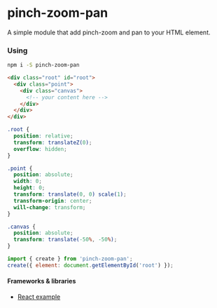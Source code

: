 # pinch-zoom-pan

A simple module that add pinch-zoom and pan to your HTML element.

### Using

```bash
npm i -S pinch-zoom-pan
```

```html
<div class="root" id="root">
  <div class="point">
    <div class="canvas">
      <!-- your content here -->
    </div>
  </div>
</div>
```

```css
.root {
  position: relative;
  transform: translateZ(0);
  overflow: hidden;
}

.point {
  position: absolute;
  width: 0;
  height: 0;
  transform: translate(0, 0) scale(1);
  transform-origin: center;
  will-change: transform;
}

.canvas {
  position: absolute;
  transform: translate(-50%, -50%);
}
```

```javascript
import { create } from 'pinch-zoom-pan';
create({ element: document.getElementById('root') });
```

#### Frameworks & libraries

* [React example](https://github.com/SanichKotikov/react-family-tree-example/tree/master/src/components/PinchZoomPan)
